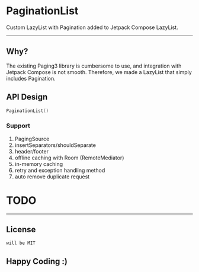 # PaginationList

Custom LazyList with Pagination added to Jetpack Compose LazyList.

---

## Why?

The existing Paging3 library is cumbersome to use, and integration with Jetpack Compose is not smooth. Therefore, we made a LazyList that simply includes Pagination.

## API Design

```kotlin
PaginationList()
```

### Support

1. PagingSource
2. insertSeparators/shouldSeparate
3. header/footer
4. offline caching with Room (RemoteMediator)
5. in-memory caching
6. retry and exception handling method
7. auto remove duplicate request

# TODO

---

## License

```
will be MIT
```

## Happy Coding :)
